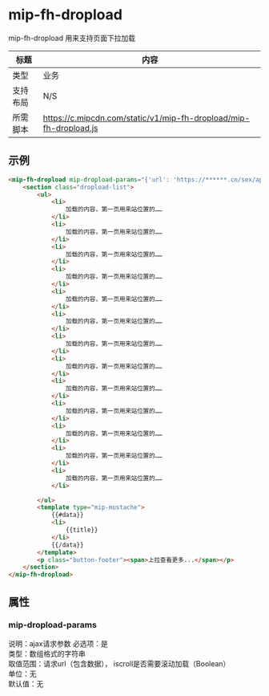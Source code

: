 # mip-fh-dropload

mip-fh-dropload 用来支持页面下拉加载

标题|内容
----|----
类型|业务
支持布局|N/S
所需脚本|https://c.mipcdn.com/static/v1/mip-fh-dropload/mip-fh-dropload.js

## 示例

```html
<mip-fh-dropload mip-dropload-params="{'url': 'https://******.cn/sex/api/newslist?cid=3830&channel=1&pagesize=10&cid2=26196', 'isclick': 'iscroll'}">
    <section class="dropload-list">
        <ul>
            <li>
                加载的内容，第一页用来站位置的……
            </li>
            <li>
                加载的内容，第一页用来站位置的……
            </li>
            <li>
                加载的内容，第一页用来站位置的……
            </li>
            <li>
                加载的内容，第一页用来站位置的……
            </li>
            <li>
                加载的内容，第一页用来站位置的……
            </li>
            <li>
                加载的内容，第一页用来站位置的……
            </li>
            <li>
                加载的内容，第一页用来站位置的……
            </li>
            <li>
                加载的内容，第一页用来站位置的……
            </li>
            <li>
                加载的内容，第一页用来站位置的……
            </li>
            <li>
                加载的内容，第一页用来站位置的……
            </li>
            <li>
                加载的内容，第一页用来站位置的……
            </li>
            <li>
                加载的内容，第一页用来站位置的……
            </li>
            <li>
                加载的内容，第一页用来站位置的……
            </li>

        </ul>
        <template type="mip-mustache">
            {{#data}}
            <li>
                {{title}}
            </li>
            {{/data}}
        </template>
        <p class="button-footer"><span>上拉查看更多...</span></p>
    </section>
</mip-fh-dropload>
```
## 属性

### mip-dropload-params

说明：ajax请求参数
必选项：是   
类型：数组格式的字符串   
取值范围：请求url（包含数据）， iscroll是否需要滚动加载（Boolean）  
单位：无   
默认值：无   
